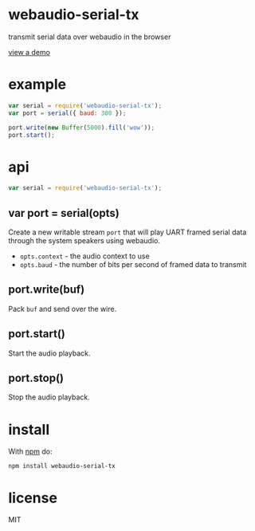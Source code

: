 # webaudio-serial-tx

transmit serial data over webaudio in the browser

[view a demo](https://be4556806ffc934b6296846745f93e15d04660e7.htmlb.in/)

# example

``` js
var serial = require('webaudio-serial-tx');
var port = serial({ baud: 300 });

port.write(new Buffer(5000).fill('wow'));
port.start();
```

# api

``` js
var serial = require('webaudio-serial-tx');
```

## var port = serial(opts)

Create a new writable stream `port` that will play UART framed serial data
through the system speakers using webaudio.

* `opts.context` - the audio context to use
* `opts.baud` - the number of bits per second of framed data to transmit

## port.write(buf)

Pack `buf` and send over the wire.

## port.start()

Start the audio playback.

## port.stop()

Stop the audio playback.

# install

With [npm](https://npmjs.org) do:

```
npm install webaudio-serial-tx
```

# license

MIT
